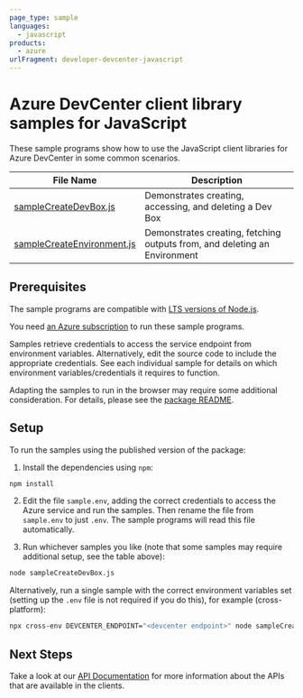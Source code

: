 ```yaml
---
page_type: sample
languages:
  - javascript
products:
  - azure
urlFragment: developer-devcenter-javascript
---
```


# Azure DevCenter client library samples for JavaScript

These sample programs show how to use the JavaScript client libraries for Azure DevCenter in some common scenarios.

| **File Name**                                         | **Description**                                                           |
| ----------------------------------------------------- | ------------------------------------------------------------------------- |
| [sampleCreateDevBox.js][samplecreatedevbox]           | Demonstrates creating, accessing, and deleting a Dev Box                  |
| [sampleCreateEnvironment.js][samplecreateenvironment] | Demonstrates creating, fetching outputs from, and deleting an Environment |

## Prerequisites

The sample programs are compatible with [LTS versions of Node.js](https://github.com/nodejs/release#release-schedule).

You need [an Azure subscription][freesub] to run these sample programs.

Samples retrieve credentials to access the service endpoint from environment variables. Alternatively, edit the source code to include the appropriate credentials. See each individual sample for details on which environment variables/credentials it requires to function.

Adapting the samples to run in the browser may require some additional consideration. For details, please see the [package README][package].

## Setup

To run the samples using the published version of the package:

1. Install the dependencies using `npm`:

```bash
npm install
```

2. Edit the file `sample.env`, adding the correct credentials to access the Azure service and run the samples. Then rename the file from `sample.env` to just `.env`. The sample programs will read this file automatically.

3. Run whichever samples you like (note that some samples may require additional setup, see the table above):

```bash
node sampleCreateDevBox.js
```

Alternatively, run a single sample with the correct environment variables set (setting up the `.env` file is not required if you do this), for example (cross-platform):

```bash
npx cross-env DEVCENTER_ENDPOINT="<devcenter endpoint>" node sampleCreateDevBox.js
```

## Next Steps

Take a look at our [API Documentation][apiref] for more information about the APIs that are available in the clients.

[samplecreatedevbox]: https://github.com/Azure/azure-sdk-for-js/blob/main/sdk/devcenter/developer-devcenter-rest/samples/v1/javascript/sampleCreateDevBox.js
[samplecreateenvironment]: https://github.com/Azure/azure-sdk-for-js/blob/main/sdk/devcenter/developer-devcenter-rest/samples/v1/javascript/sampleCreateEnvironment.js
[apiref]: https://docs.microsoft.com/javascript/api/@azure-rest/developer-devcenter
[freesub]: https://azure.microsoft.com/free/
[package]: https://github.com/Azure/azure-sdk-for-js/tree/main/sdk/devcenter/developer-devcenter-rest/README.md
